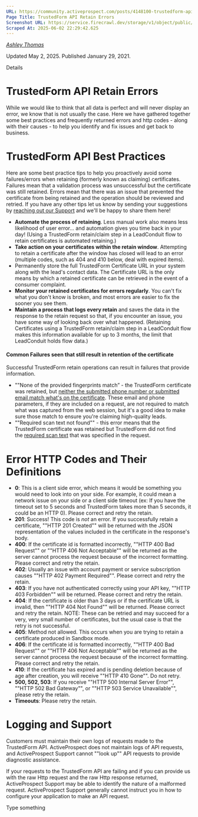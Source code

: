 ```yaml
---
URL: https://community.activeprospect.com/posts/4148100-trustedform-api-retain-errors
Page Title: TrustedForm API Retain Errors
Screenshot URL: https://service.firecrawl.dev/storage/v1/object/public/media/screenshot-32b3921b-8563-44f8-a31d-6a0f9b33549f.png
Scraped At: 2025-06-02 22:29:42.625
---
```



[_Ashley Thomas_](https://community.activeprospect.com/memberships/7557566-ashley-thomas)

Updated May 2, 2025. Published January 29, 2021.

Details

# TrustedForm API Retain Errors

While we would like to think that all data is perfect and will never display an error, we know that is not usually the case. Here we have gathered together some best practices and frequently returned errors and http codes - along with their causes - to help you identify and fix issues and get back to business.

# TrustedForm API Best Practices

Here are some best practice tips to help you proactively avoid some failures/errors when retaining (formerly known as claiming) certificates. Failures mean that a validation process was unsuccessful but the certificate was still retained. Errors mean that there was an issue that prevented the certificate from being retained and the operation should be reviewed and retried. If you have any other tips let us know by sending your suggestions by [reaching out our Support](https://community.activeprospect.com/posts/5116014-how-to-contact-activeprospect-support) and we'll be happy to share them here!

- **Automate the process of retaining**. Less manual work also means less likelihood of user error... and automation gives you time back in your day! (Using a TrustedForm retain/claim step in a LeadConduit flow to retain certificates is automated retaining.)
- **Take action on your certificates within the retain window**. Attempting to retain a certificate after the window has closed will lead to an error (multiple codes, such as 404 and 410 below, deal with expired items).
- Permanently store the full TrustedForm Certificate URL in your system along with the lead's contact data. The Certificate URL is the only means by which a retained certificate can be retrieved in the event of a consumer complaint.
- **Monitor your retained certificates for errors regularly**. You can't fix what you don't know is broken, and most errors are easier to fix the sooner you see them.
- **Maintain a process that logs every retain** and saves the data in the response to the retain request so that, if you encounter an issue, you have some way of looking back over what happened. (Retaining Certificates using a TrustedForm retain/claim step in a LeadConduit flow makes this information available for up to 3 months, the limit that LeadConduit holds flow data.)

#### Common Failures seen that still result in retention of the certificate

Successful TrustedForm retain operations can result in failures that provide information.

- ""None of the provided fingerprints match” - the TrustedForm certificate was retained, but [neither the submitted phone number or submitted email match what's on the certificate](https://community.activeprospect.com/posts/4766190-trustedform-fingerprint-lead-matching). These email and phone parameters, if they are included on a request, are not required to match what was captured from the web session, but it's a good idea to make sure those match to ensure you're claiming high-quality leads.
- ""Required scan text not found"" - this error means that the TrustedForm certificate was retained but TrustedForm did not find the [required scan text](https://community.activeprospect.com/posts/4078890-trustedform-page-scan) that was specified in the request.

# Error HTTP Codes and Their Definitions

- **0**: This is a client side error, which means it would be something you would need to look into on your side. For example, it could mean a network issue on your side or a client side timeout (ex: If you have the timeout set to 5 seconds and TrustedForm takes more than 5 seconds, it could be an HTTP 0). Please correct and retry the retain.
- **201**: Success! This code is _not_ an error. If you successfully retain a certificate, ""HTTP 201 Created"" will be returned with the JSON representation of the values included in the certificate in the response's body.
- **400**: If the certificate id is formatted incorrectly, ""HTTP 400 Bad Request"" or ""HTTP 406 Not Acceptable"" will be returned as the server cannot process the request because of the incorrect formatting. Please correct and retry the retain.
- **402**: Usually an issue with account payment or service subscription causes ""HTTP 402 Payment Required"". Please correct and retry the retain.
- **403**: If you have not authenticated correctly using your API key, ""HTTP 403 Forbidden"" will be returned. Please correct and retry the retain.
- **404**: If the certificate is older than 3 days or if the certificate URL is invalid, then ""HTTP 404 Not Found"" will be returned. Please correct and retry the retain. NOTE: These can be retried and may succeed for a very, very small number of certificates, but the usual case is that the retry is not successful.
- **405**: Method not allowed. This occurs when you are trying to retain a certificate produced in Sandbox mode.
- **406**: If the certificate id is formatted incorrectly, ""HTTP 400 Bad Request"" or ""HTTP 406 Not Acceptable"" will be returned as the server cannot process the request because of the incorrect formatting. Please correct and retry the retain.
- **410**: If the certificate has expired and is pending deletion because of age after creation, you will receive ""HTTP 410 Gone"". Do not retry.
- **500, 502, 503**: If you receive ""HTTP 500 Internal Server Error"", ""HTTP 502 Bad Gateway"", or ""HTTP 503 Service Unavailable"", please retry the retain.
- **Timeouts**: Please retry the retain.

# Logging and Support

Customers must maintain their own logs of requests made to the TrustedForm API. ActiveProspect does not maintain logs of API requests, and ActiveProspect Support cannot ""look up"" API requests to provide diagnostic assistance.

If your requests to the TrustedForm API are failing and if you can provide us with the raw Http request and the raw Http response returned, ActiveProspect Support may be able to identify the nature of a malformed request. ActiveProspect Support generally cannot instruct you in how to configure your application to make an API request.

Type something
